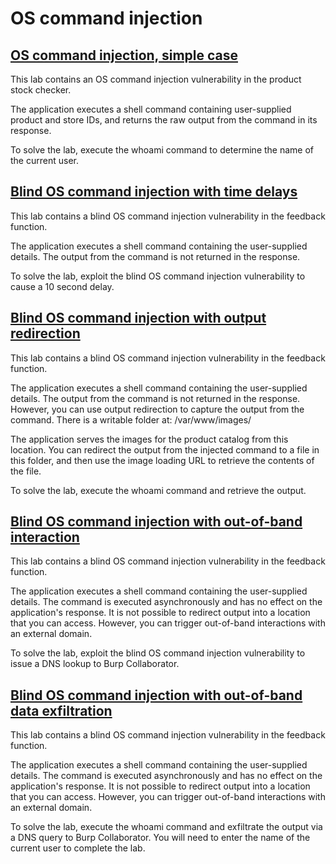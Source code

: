 # OS command injection

## [OS command injection, simple case](https://portswigger.net/web-security/os-command-injection/lab-simple)

This lab contains an OS command injection vulnerability in the product stock checker.

The application executes a shell command containing user-supplied product and store IDs, and returns the raw output from the command in its response.

To solve the lab, execute the whoami command to determine the name of the current user.

## [Blind OS command injection with time delays](https://portswigger.net/web-security/os-command-injection/lab-blind-time-delays)

This lab contains a blind OS command injection vulnerability in the feedback function.

The application executes a shell command containing the user-supplied details. The output from the command is not returned in the response.

To solve the lab, exploit the blind OS command injection vulnerability to cause a 10 second delay. 

## [Blind OS command injection with output redirection](https://portswigger.net/web-security/os-command-injection/lab-blind-output-redirection)

This lab contains a blind OS command injection vulnerability in the feedback function.

The application executes a shell command containing the user-supplied details. The output from the command is not returned in the response. However, you can use output redirection to capture the output from the command. There is a writable folder at:
/var/www/images/

The application serves the images for the product catalog from this location. You can redirect the output from the injected command to a file in this folder, and then use the image loading URL to retrieve the contents of the file.

To solve the lab, execute the whoami command and retrieve the output. 

## [Blind OS command injection with out-of-band interaction](https://portswigger.net/web-security/os-command-injection/lab-blind-out-of-band)

 This lab contains a blind OS command injection vulnerability in the feedback function.

The application executes a shell command containing the user-supplied details. The command is executed asynchronously and has no effect on the application's response. It is not possible to redirect output into a location that you can access. However, you can trigger out-of-band interactions with an external domain.

To solve the lab, exploit the blind OS command injection vulnerability to issue a DNS lookup to Burp Collaborator. 

## [Blind OS command injection with out-of-band data exfiltration](https://portswigger.net/web-security/os-command-injection/lab-blind-out-of-band-data-exfiltration)

This lab contains a blind OS command injection vulnerability in the feedback function.

The application executes a shell command containing the user-supplied details. The command is executed asynchronously and has no effect on the application's response. It is not possible to redirect output into a location that you can access. However, you can trigger out-of-band interactions with an external domain.

To solve the lab, execute the whoami command and exfiltrate the output via a DNS query to Burp Collaborator. You will need to enter the name of the current user to complete the lab. 
